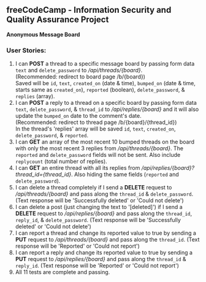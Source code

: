 **freeCodeCamp** - Information Security and Quality Assurance Project
------

**Anonymous Message Board**

### User Stories:

1. I can **POST** a thread to a specific message board by passing form data `text` and `delete_password` to _/api/threads/{board}_.\
	(Recommended: redirect to board page /b/{board})\
	Saved will be `id`, `text`, `created_on` (date & time), `bumped_on` (date & time, starts same as `created_on`), `reported` (boolean), `delete_password`, & `replies` (array).
2. I can **POST** a reply to a thread on a specific board by passing form data `text`, `delete_password`, & `thread_id` to _/api/replies/{board}_ and it will also update the `bumped_on` date to the comment's date.\
	(Recommended: redirect to thread page /b/{board}/{thread\_id})\
	In the thread's 'replies' array will be saved `id`, `text`, `created_on`, `delete_password`, & `reported`.
3. I can **GET** an array of the most recent 10 bumped threads on the board with only the most recent 3 replies from _/api/threads/{board}_. The `reported` and `delete_password` fields will not be sent. Also include `replycount` (total number of replies).
4. I can **GET** an entire thread with all its replies from _/api/replies/{board}?thread\_id={thread\_id}_. Also hiding the same fields (`reported` and `delete_password`).
5. I can delete a thread completely if I send a **DELETE** request to _/api/threads/{board}_ and pass along the `thread_id` & `delete_password`. (Text response will be 'Successfully deleted' or 'Could not delete')
6. I can delete a post (just changing the text to '\[deleted\]') if I send a **DELETE** request to _/api/replies/{board}_ and pass along the `thread_id`, `reply_id`, & `delete_password`. (Text response will be 'Successfully deleted' or 'Could not delete')
7. I can report a thread and change its reported value to true by sending a **PUT** request to _/api/threads/{board}_ and pass along the `thread_id`. (Text response will be 'Reported' or 'Could not report')
8. I can report a reply and change its reported value to true by sending a **PUT** request to _/api/replies/{board}_ and pass along the `thread_id` & `reply_id`. (Text response will be 'Reported' or 'Could not report')
9. All 11 tests are complete and passing.